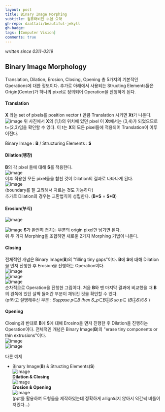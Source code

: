 ```yaml
---
layout: post
title: Binary Image Morphing
subtitle: 컴퓨터비젼 수업 요약
gh-repo: daattali/beautiful-jekyll
gh-badge: 
tags: [Computer Vision]
comments: true
---
```


_written since 0311-0319_  
## Binary Image Morphology  
 Translation, Dilation, Erosion, Closing, Opening 총 5가지의 기본적인 Operations에 대한 정보이다. 추가로 아래에서 사용되는 Structing Elements들은 Origin(Center)가 하나의 pixel로 정의되어 Operation을 진행하게 된다.  
 
#### Translation
 **X** 라는 set of pixels를 position vector t 만큼 Translation 시키면 **Xt**가 나온다. 
![image](https://user-images.githubusercontent.com/32359257/225010479-bf993114-1067-48d3-a90e-382fbef1b042.png)
위 사진에서 **X**의 (1,1)의 위치에 있던 pixel 이 **Xt**에서는 (3,4)가 되었으므로 t=(2,3)임을 확인할 수 있다. 이 t는 **X**의 모든 pixel들에 적용되어 Translation이 이루어진다.

Binary Image : **B** / Structuring Elements : **S**  

#### Dilation(팽창)
 **B**의 각 pixel 들에 대해 **S**를 적용한다.  
![image](https://user-images.githubusercontent.com/32359257/225013790-cf006a92-a49f-43f4-b42c-55256e6f5f6c.png)  
이후 적용한 모든 pixel들을 합친 것이 Dilation의 결과로 나타나게 된다.  
![image](https://user-images.githubusercontent.com/32359257/225013854-a62ecdd9-1c17-4134-a66d-12c9b7cb708f.png)  
(boundary를 잘 고려해서 자르는 것도 가능하다)  
추가로 Dilation의 경우는 교환법칙이 성립한다. (**B+S** = **S+B**)

#### Erosion(부식)
![image](https://user-images.githubusercontent.com/32359257/225023380-d9490dad-0c8d-4ed4-ad6c-7f5c3ba232ec.png)  

![image](https://user-images.githubusercontent.com/32359257/225023436-139ca974-3cbc-4233-b01a-d8a5cdb1f3a0.png)
**S**가 완전히 겹치는 부분의 origin pixel만 남기면 된다.  
위 두 가지 Morphing을 조합하면 새로운 2가지 Morphing 기법이 나온다.  

#### Closing
 전체적인 개념은 Binary Image(**B**)의 "filling tiny gaps"이다. **B**에 **S**에 대해 Dilation을 먼저 진행한 후 Erosion을 진행하는 Operation이다.  
![image](https://user-images.githubusercontent.com/32359257/226158401-a474c129-9a2b-494a-a6c4-9376dadf605f.png)  
![image](https://user-images.githubusercontent.com/32359257/226158413-85860875-5bbc-4895-9430-dc5a7ca6eda0.png)  
![image](https://user-images.githubusercontent.com/32359257/226158419-af0a471d-f7b1-49a4-8aa9-b2b9dd7aafe3.png)  
순차적으로 Operation을 진행한 그림이다. 처음 **B**와 맨 마지막 결과에 비교했을 때 **B**의 왼쪽에 있던 살짝 들어간 부분이 채워진 것을 확인할 수 있다.  
(pf라고 설명해주신 부분 : 𝑆𝑢𝑝𝑝𝑜𝑠𝑒 𝑝∈𝐵 𝑡ℎ𝑒𝑛 𝑆_𝑝⊂𝐵⨁𝑆 𝑠𝑜 𝑝∈ (𝐵⨁𝑆)⊝𝑆 )  

#### Opening
 Closing과 반대로 **B**에 **S**에 대해 Erosino을 먼저 진행한 후 Dilation을 진행하는 Operation이다. 전체적인 개념은 Binary Image(**B**)의 "erase tiny components or thin extrusions"이다.  
![image](https://user-images.githubusercontent.com/32359257/226158872-554839ac-d689-457d-9ad1-9cb8d1cb7f4f.png)  
![image](https://user-images.githubusercontent.com/32359257/226158892-9a9558ec-6c7a-4c66-8bea-becd13931747.png)  

다른 예제  
- Binary Image(**B**) & Structing Elements(**S**)  
![image](https://user-images.githubusercontent.com/32359257/226159613-e8f6f1e8-c365-4452-a348-3b44ad06ec67.png)  
**Dilation & Closing**  
![image](https://user-images.githubusercontent.com/32359257/226160122-d204cb4d-180c-4624-abfd-c11dc356e92d.png)  
**Erosion & Opening**  
![image](https://user-images.githubusercontent.com/32359257/226160366-c73d8127-532d-48de-8779-176b634a3985.png)  
(ppt를 활용하여 도형들을 제작하였는데 정확하게 allign되지 않아서 약간씩 비틀어져있다...)








